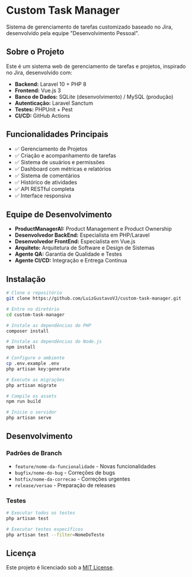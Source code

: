 # Custom Task Manager

Sistema de gerenciamento de tarefas customizado baseado no Jira, desenvolvido pela equipe "Desenvolvimento Pessoal".

## Sobre o Projeto

Este é um sistema web de gerenciamento de tarefas e projetos, inspirado no Jira, desenvolvido com:

- **Backend:** Laravel 10 + PHP 8
- **Frontend:** Vue.js 3
- **Banco de Dados:** SQLite (desenvolvimento) / MySQL (produção)
- **Autenticação:** Laravel Sanctum
- **Testes:** PHPUnit + Pest
- **CI/CD:** GitHub Actions

## Funcionalidades Principais

- ✅ Gerenciamento de Projetos
- ✅ Criação e acompanhamento de tarefas
- ✅ Sistema de usuários e permissões
- ✅ Dashboard com métricas e relatórios
- ✅ Sistema de comentários
- ✅ Histórico de atividades
- ✅ API RESTful completa
- ✅ Interface responsiva

## Equipe de Desenvolvimento

- **ProductManagerAI:** Product Management e Product Ownership
- **Desenvolvedor BackEnd:** Especialista em PHP/Laravel
- **Desenvolvedor FrontEnd:** Especialista em Vue.js
- **Arquiteto:** Arquitetura de Software e Design de Sistemas
- **Agente QA:** Garantia de Qualidade e Testes
- **Agente CI/CD:** Integração e Entrega Contínua

## Instalação

```bash
# Clone o repositório
git clone https://github.com/LuizGustavoVJ/custom-task-manager.git

# Entre no diretório
cd custom-task-manager

# Instale as dependências do PHP
composer install

# Instale as dependências do Node.js
npm install

# Configure o ambiente
cp .env.example .env
php artisan key:generate

# Execute as migrações
php artisan migrate

# Compile os assets
npm run build

# Inicie o servidor
php artisan serve
```

## Desenvolvimento

### Padrões de Branch

- `feature/nome-da-funcionalidade` - Novas funcionalidades
- `bugfix/nome-do-bug` - Correções de bugs
- `hotfix/nome-da-correcao` - Correções urgentes
- `release/versao` - Preparação de releases

### Testes

```bash
# Executar todos os testes
php artisan test

# Executar testes específicos
php artisan test --filter=NomeDoTeste
```

## Licença

Este projeto é licenciado sob a [MIT License](https://opensource.org/licenses/MIT).

